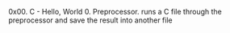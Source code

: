 0x00. C - Hello, World
0. Preprocessor. runs a C file through the preprocessor and save the result into another file
